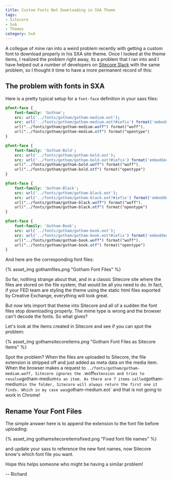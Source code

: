 ```yaml
---
title: Custom Fonts Not Downloading in SXA Theme
tags:
- Sitecore
- SxA
- Themes
category: SxA
---
```

A collegue of mine ran into a weird problem recently with getting a custom font to download properly in his SXA site theme. Once I looked at the theme items, I realized the problem right away, its a problem that I ran into and I have helped out a number of developers on [Sitecore Slack](https://sitecore.chat) with the same problem, so I thought it time to have a more permanent record of this:

## The problem with fonts in SXA

Here is a pretty typical setup for a `font-face` definition in your sass files:

```sass
@font-face {
    font-family: 'Gotham';
    src: url('../fonts/gotham/gotham-medium.eot');
    src: url('../fonts/gotham/gotham-medium.eot?#iefix') format('embedded-opentype'),
    url("../fonts/gotham/gotham-medium.woff") format("woff"),
    url("../fonts/gotham/gotham-medium.otf") format("opentype")
}

@font-face {
    font-family: 'Gotham-Bold';
    src: url('../fonts/gotham/gotham-bold.eot');
    src: url('../fonts/gotham/gotham-bold.eot?#iefix') format('embedded-opentype'),
    url("../fonts/gotham/gotham-bold.woff") format("woff"),
    url("../fonts/gotham/gotham-bold.otf") format("opentype")
}

@font-face {
    font-family: 'Gotham-Black';
    src: url('../fonts/gotham/gotham-black.eot');
    src: url('../fonts/gotham/gotham-black.eot?#iefix') format('embedded-opentype'),
    url("../fonts/gotham/gotham-black.woff") format("woff"),
    url("../fonts/gotham/gotham-black.otf") format("opentype")
}

@font-face {
    font-family: 'Gotham-Book';
    src: url('../fonts/gotham/gotham-book.eot');
    src: url('../fonts/gotham/gotham-book.eot?#iefix') format('embedded-opentype'),
    url("../fonts/gotham/gotham-book.woff") format("woff"),
    url("../fonts/gotham/gotham-book.otf") format("opentype")
}

```

And here are the corresponding font files:

{% asset_img gothamfiles.png "Gotham Font Files" %}

So far, nothing strange about that, and in a classic Sitecore site where the files are stored on the file system, that would be all you need to do. In fact, if your FED team are styling the theme using the static html files exported by Creative Exchange, everything will look great.

But now lets import that theme into Sitecore and all of a sudden the font files stop downloading properly. The mime type is wrong and the browser can't decode the fonts. So what gives?

Let's look at the items created in Sitecore and see if you can spot the problem:

{% asset_img gothamsitecoreitems.png "Gotham Font Files as Sitecore Items" %}

Spot the problem? When the files are uploaded to Sitecore, the file extension is stripped off and just added as meta data on the media item. When the browser makes a request to `../fonts/gotham/gotham-medium.woff, Sitecore ignores the `.woff` extension and tries to resolve `gotham-medium` to an item. As there are 7 items called `gotham-medium` in the folder, Sitecore will always return the first one it finds. Which in my case was `gotham-medium.eot` and that is not going to work in Chrome!

## Rename Your Font Files

The simple answer here is to append the extension to the font file before uploading:

{% asset_img gothamsitecoreitemsfixed.png "Fixed font file names" %}

and update your sass to reference the new font names, now Sitecore know's which font file you want.

Hope this helps someone who might be having a similar problem!

-- Richard